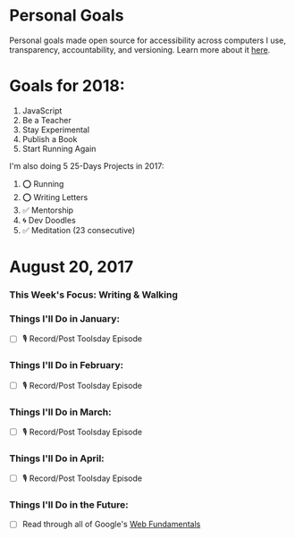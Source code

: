 Personal Goals
==============

Personal goals made open source for accessibility across computers I use, transparency, accountability, and versioning. Learn more about it [here](http://una.im/personal-goals-guide).

# Goals for 2018:
1. JavaScript
2. Be a Teacher
3. Stay Experimental
4. Publish a Book
5. Start Running Again

I'm also doing 5 25-Days Projects in 2017:

1. ⭕ Running 
2. ⭕ Writing Letters
3. ✅ Mentorship
4. 🌀 Dev Doodles
5. ✅ Meditation (23 consecutive)

# August 20, 2017

### This Week's Focus: Writing & Walking

### Things I'll Do in January:

- [ ] 🎙 Record/Post Toolsday Episode

### Things I'll Do in February:

- [ ] 🎙 Record/Post Toolsday Episode

### Things I'll Do in March:

- [ ] 🎙 Record/Post Toolsday Episode

### Things I'll Do in April:

- [ ] 🎙 Record/Post Toolsday Episode

### Things I'll Do in the Future:

- [ ] Read through all of Google's [Web Fundamentals](https://developers.google.com/web/fundamentals/)
